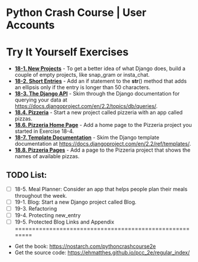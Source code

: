 # Python Crash Course | User Accounts



Try It Yourself Exercises
========================================================

* **[18-1. New Projects](https://github.com/nihathalici/Python-Crash-Course-The-Book/blob/main/Projects/Django-Project/2nd-Loop/00-Getting-started-with-Django/Try-it-yourself/18-1-New-Projects.md)** - To get a better idea of what Django does, build a couple of empty projects, like snap_gram or insta_chat.
* **[18-2. Short Entries](https://github.com/nihathalici/Python-Crash-Course-The-Book/blob/main/Projects/Django-Project/2nd-Loop/00-Getting-started-with-Django/Try-it-yourself/18-2-Short-Entries.md)** - Add an if statement to the __str__() method that adds an ellipsis only if the entry is longer than 50 characters.
* **[18-3. The Django API](https://docs.djangoproject.com/en/2.2/topics/db/queries/)** - Skim through the Django documentation for querying your data at https://docs.djangoproject.com/en/2.2/topics/db/queries/.
* **[18.4. Pizzeria](https://github.com/nihathalici/Python-Crash-Course-The-Book/blob/main/Projects/Django-Project/2nd-Loop/00-Getting-started-with-Django/Try-it-yourself/18-4-Pizzeria.md)** - Start a new project called pizzeria with an app called pizzas.
* **[18.6. Pizzeria Home Page](https://github.com/nihathalici/Python-Crash-Course-The-Book/blob/main/Projects/Django-Project/2nd-Loop/00-Getting-started-with-Django/Try-it-yourself/18-4-Pizzeria.md)** - Add a home page to the Pizzeria project you started in Exercise 18-4.
* **[18-7. Template Documentation](https://docs.djangoproject.com/en/2.2/ref/templates/)** - Skim the Django template documentation at https://docs.djangoproject.com/en/2.2/ref/templates/.
* **[18.8. Pizzeria Pages](https://github.com/nihathalici/Python-Crash-Course-The-Book/blob/main/Projects/Django-Project/2nd-Loop/00-Getting-started-with-Django/Try-it-yourself/18-8-Pizzeria-Pages.md)** - Add a page to the Pizzeria project that shows the names of available pizzas.



## TODO List:

* [ ] 18-5. Meal Planner: Consider an app that helps people plan their meals throughout the week.
* [ ] 19-1. Blog: Start a new Django project called Blog.
* [ ] 19-3. Refactoring
* [ ] 19-4. Protecting new_entry
* [ ] 19-5. Protected Blog 
Links and Appendix
========================================================

- Get the book: https://nostarch.com/pythoncrashcourse2e
- Get the source code: https://ehmatthes.github.io/pcc_2e/regular_index/
